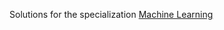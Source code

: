 Solutions for the specialization [Machine Learning](https://www.coursera.org/specializations/machine-learning)
